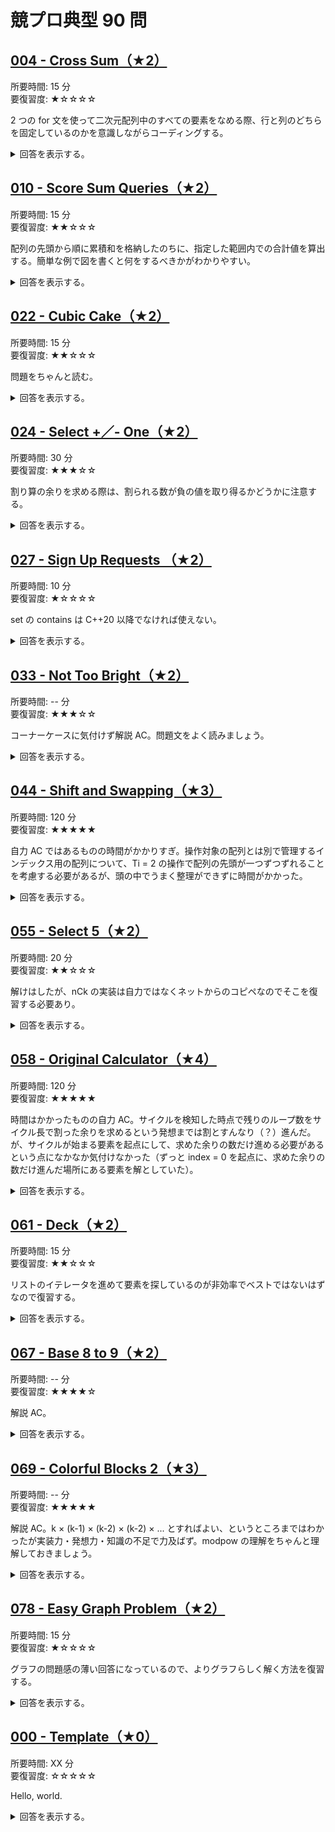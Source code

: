 # 競プロ典型 90 問 
## [004 - Cross Sum（★2）](https://atcoder.jp/contests/typical90/tasks/typical90_d)
所要時間: 15 分  
要復習度: ★☆☆☆☆

2 つの for 文を使って二次元配列中のすべての要素をなめる際、行と列のどちらを固定しているのかを意識しながらコーディングする。

<details>
<summary>
回答を表示する。
</summary>

```cpp
#include <bits/stdc++.h>

using namespace std;

int main() {
  int H, W;
  cin >> H >> W;
  vector<vector<int>> HW(H, vector<int>(W));
  vector<int> sum_of_row(H, 0), sum_of_column(W, 0);
  for (int i = 0; i < H; i++) {
    for (int j = 0; j < W; j++) {
      cin >> HW[i][j];
      sum_of_row[i] += HW[i][j];
      sum_of_column[j] += HW[i][j];
    }
  }

  for (int i = 0; i < H; i++) {
    for (int j = 0; j < W; j++) {
      cout << sum_of_row[i] + sum_of_column[j] - HW[i][j] << " ";
    }
    cout << endl;
  }

  return 0;
}
```
</details>

## [010 - Score Sum Queries（★2）](https://atcoder.jp/contests/typical90/tasks/typical90_j)
所要時間: 15 分  
要復習度: ★★☆☆☆

配列の先頭から順に累積和を格納したのちに、指定した範囲内での合計値を算出する。簡単な例で図を書くと何をするべきかがわかりやすい。

<details>
<summary>
回答を表示する。
</summary>

```cpp
#include <bits/stdc++.h>

using namespace std;

int main() {
  long long N;
  cin >> N;
  vector<long long> class_1_point(N+1, 0), class_2_point(N+1, 0);
  for (int i = 0; i < N; ++i) {
    int C, P;
    cin >> C >> P;

    if (C == 1) {
      class_1_point[i+1] = class_1_point[i] + P;
      class_2_point[i+1] = class_2_point[i];
    } else {
      class_2_point[i+1] = class_2_point[i] + P;
      class_1_point[i+1] = class_1_point[i];
    }
  }

  int Q;
  cin >> Q;
  for (int i = 0; i < Q; ++i) {
    int L, R;
    cin >> L >> R;
    cout << (class_1_point[R] - class_1_point[L-1]) << " ";
    cout << (class_2_point[R] - class_2_point[L-1]) << endl;
  }

  return 0;
}
```
</details>

## [022 - Cubic Cake（★2）](https://atcoder.jp/contests/typical90/tasks/typical90_v)
所要時間: 15 分  
要復習度: ★★☆☆☆

問題をちゃんと読む。

<details>
<summary>
回答を表示する。
</summary>

```cpp
#include <bits/stdc++.h>

using namespace std;

int main() {
  long long A, B, C;
  cin >> A >> B >> C;

  long long gcd;
  gcd = greatest_common_divisor(A, B);
  gcd = greatest_common_divisor(gcd, C);

  long long ans = A / gcd + B / gcd + C / gcd - 3;
  cout << ans << endl;

  return 0;
}
```
</details>

## [024 - Select +／- One（★2）](https://atcoder.jp/contests/typical90/tasks/typical90_x)
所要時間: 30 分  
要復習度: ★★★☆☆

割り算の余りを求める際は、割られる数が負の値を取り得るかどうかに注意する。

<details>
<summary>
回答を表示する。
</summary>

```cpp
#include <bits/stdc++.h>

using namespace std;

int main() {
  int N, K;
  cin >> N >> K;
  vector<int> A(N), B(N);
  for (int i = 0; i < N; i++) { cin >> A[i]; }
  for (int i = 0; i < N; i++) { cin >> B[i]; }

  vector<long long> diff(N);
  for (int i = 0; i < N; i++) { diff[i] = abs(A[i] - B[i]); }

  long long sum_of_diff = accumulate(diff.begin(), diff.end(), 0);
  if (K < sum_of_diff || (K - sum_of_diff) % 2) {
    cout << "No" << endl;
  } else {
    cout << "Yes" << endl;
  }

  return 0;
}
```
</details>

## [027 - Sign Up Requests （★2）](https://atcoder.jp/contests/typical90/tasks/typical90_aa)
所要時間: 10 分  
要復習度: ★☆☆☆☆

set の contains は C++20 以降でなければ使えない。

<details>
<summary>
回答を表示する。
</summary>

```cpp
#include <bits/stdc++.h>

using namespace std;

int main() {
  int N;
  cin >> N;

  set<string> usernames;
  for (int i = 1; i <= N; ++i) {
    string s;
    cin >> s;
    if (usernames.count(s) == 0) {
      cout << i << endl;
      usernames.insert(s);
    }
  }

  return 0;
}
```
</details>

## [033 - Not Too Bright（★2）](https://atcoder.jp/contests/typical90/tasks/typical90_ag)
所要時間: -- 分  
要復習度: ★★★☆☆

コーナーケースに気付けず解説 AC。問題文をよく読みましょう。

<details>
<summary>
回答を表示する。
</summary>

```cpp
#include <bits/stdc++.h>

using namespace std;

int main() {
  int H, W;
  cin >> H >> W;

  int h = (H % 2 == 0) ? H / 2: H / 2 + 1;
  int w = (W % 2 == 0) ? W / 2: W / 2 + 1;

  if (H == 1 || W == 1) {
    cout << H * W << endl;
  } else {
    cout << h * w << endl;
  }

  return 0;
}
```
</details>

## [044 - Shift and Swapping（★3）](https://atcoder.jp/contests/typical90/tasks/typical90_ar)
所要時間:  120 分  
要復習度: ★★★★★

自力 AC ではあるものの時間がかかりすぎ。操作対象の配列とは別で管理するインデックス用の配列について、Ti = 2 の操作で配列の先頭が一つずつずれることを考慮する必要があるが、頭の中でうまく整理ができずに時間がかかった。

<details>
<summary>
回答を表示する。
</summary>

```cpp
#include <bits/stdc++.h>

using namespace std;

struct txy {
  int t, x, y;
};

int main() {
  int n, q;
  cin >> n >> q;
  vector<int> a(n), indicies(n);
  for (int i = 0; i < n; i++) {
    cin >> a[i];
    indicies[i] = i;
  }
  vector<txy> txy(q);
  for (int i = 0; i < q; i++) cin >> txy[i].t >> txy[i].x >> txy[i].y;

  int left = 0;
  vector<int> ans;
  for (int i = 0; i < q; i++) {
    int t = txy[i].t;
    int x = txy[i].x;
    int y = txy[i].y;
    x--;
    y--;

    if (t == 1) {
      x = left + x;
      if (x > n - 1) x -= ((n - 1) + 1);
      y = left + y;
      if (y > n - 1) y -= ((n - 1) + 1);

      int tmp = indicies[x];
      indicies[x] = indicies[y];
      indicies[y] = tmp;
    }

    if (t == 2) {
      left--;
      if (left < 0) left = n - 1;
    }

    if (t == 3) {
      int idx = left + x;
      if (idx > n - 1) idx -= ((n - 1) + 1);
      ans.push_back(a[indicies[idx]]);
    }
  }

  for (int i = 0; i < (int)ans.size(); i++) {
    cout << ans[i] << endl;
  }

  return 0;
}
```
</details>

## [055 - Select 5（★2）](https://atcoder.jp/contests/typical90/tasks/typical90_bc)
所要時間: 20 分  
要復習度: ★★☆☆☆

解けはしたが、nCk の実装は自力ではなくネットからのコピペなのでそこを復習する必要あり。

<details>
<summary>
回答を表示する。
</summary>

```cpp
#include <bits/stdc++.h>

using namespace std;

void recursive_comb(int *indexes, int s, int rest, std::function<void(int *)> f) {
  if (rest == 0) {
    f(indexes);
  } else {
    if (s < 0) return;
    recursive_comb(indexes, s - 1, rest, f);
    indexes[rest - 1] = s;
    recursive_comb(indexes, s - 1, rest - 1, f);
  }
}

void foreach_comb(int n, int k, std::function<void(int *)> f) {
  int indexes[k];
  recursive_comb(indexes, n - 1, k, f);
}

int main() {
  long long N, P, Q;
  cin >> N >> P >> Q;
  vector<long long> A(N);
  for (int i = 0; i < N; i++) { cin >> A[i]; }

  long long ans = 0;
  foreach_comb(N, 5, [&](int *indexes) {
    long long remainder = 1; 
    for (int i = 0; i < 5; i++) {
      remainder *= A[indexes[i]];
      remainder %= P;
    }
    if (remainder == Q) { ans++; }
  });

  cout << ans << endl;

  return 0;
}
```
</details>

## [058 - Original Calculator（★4）](https://atcoder.jp/contests/typical90/tasks/typical90_bf)
所要時間: 120 分  
要復習度: ★★★★★

時間はかかったものの自力 AC。サイクルを検知した時点で残りのループ数をサイクル長で割った余りを求めるという発想までは割とすんなり（？）進んだ。が、サイクルが始まる要素を起点にして、求めた余りの数だけ進める必要があるという点になかなか気付けなかった（ずっと index = 0 を起点に、求めた余りの数だけ進んだ場所にある要素を解としていた）。

<details>
<summary>
回答を表示する。
</summary>

```cpp
#include <bits/stdc++.h>

using namespace std;

int main() {
  long long n, k;
  cin >> n >> k;

  long long cycle;
  vector<long long> i_x(100001, -1), x_i(100001, -1);

  long long x = n, i;
  for (i = 0; i < k; ++i) {
    if (x_i[x] != -1) {
      cycle = i - x_i[x];
      cout << i_x[x_i[x] + ((k - i) % cycle)] << endl;
      return 0;
    }

    i_x[i] = x;
    x_i[x] = i;

    long long x_backup = x, y = 0, z;
    while (x/10 > 0) {
      y += x%10;
      x /= 10;
    }
    y += x;
    z = (x_backup + y) % 100000;
    x = z;
  }

  cout << x << endl;

  return 0;
}
```
</details>

## [061 - Deck（★2）](https://atcoder.jp/contests/typical90/tasks/typical90_bi)
所要時間: 15 分  
要復習度: ★★☆☆☆

リストのイテレータを進めて要素を探しているのが非効率でベストではないはずなので復習する。

<details>
<summary>
回答を表示する。
</summary>

```cpp
#include <bits/stdc++.h>

using namespace std;

int main() {
  int Q;
  cin >> Q;

  list<int> l;
  vector<int> ans;
  for (int i = 0; i < Q; i++) {
    int t, x;
    cin >> t >> x;
    if (t == 1) { l.push_front(x); }
    if (t == 2) { l.push_back(x); }
    if (t == 3) {
      auto it = l.begin();
      advance(it, x - 1);
      ans.push_back(*it);
    }
  }

  for (auto a : ans) cout << a << endl;

  return 0;
}
```
</details>

## [067 - Base 8 to 9（★2）](https://atcoder.jp/contests/typical90/tasks/typical90_bo)
所要時間: -- 分  
要復習度: ★★★★☆

解説 AC。

<details>
<summary>
回答を表示する。
</summary>

```cpp
#include <bits/stdc++.h>

using namespace std;

long long base8to10(string n) {
  long long res = 0;
  long long base = 1;
  for (int i = n.size() - 1; i >= 0; --i) {
    res += (n[i] - '0') * base;
    base *= 8;
  }
  return res;
}

string base10to9(long long n) {
  string res = "";
  while (n > 0) {
    res += to_string((n % 9));
    n /= 9;
  }
  reverse(res.begin(), res.end());

  long long i = 0;
  while (res[i] == '0') { i++; }
  res.erase(0, i);

  if (res == "") res = "0";
  return res;
}

string eight_to_five(string n) {
  for (int i = 0; i < (int)n.size(); ++i) {
    if (n[i] == '8') n[i] = '5';
  }
  return n;
}

int main() {
  string N;
  int K;
  cin >> N >> K;

  string ans_str = N;
  long long ans_num;
  for (int i = 0; i < K; ++i) {
    ans_num = base8to10(ans_str);
    ans_str = base10to9(ans_num);
    ans_str = eight_to_five(ans_str);
  }

  cout << ans_str << endl;

  return 0;
}
```
</details>

## [069 - Colorful Blocks 2（★3）](https://atcoder.jp/contests/typical90/tasks/typical90_bq)
所要時間:  -- 分  
要復習度: ★★★★★

解説 AC。k × (k-1) × (k-2) × (k-2) × ... とすればよい、というところまではわかったが実装力・発想力・知識の不足で力及ばず。modpow の理解をちゃんと理解しておきましょう。

<details>
<summary>
回答を表示する。
</summary>

```cpp
#include <bits/stdc++.h>

using namespace std;

int modpow(long long base, unsigned long long exponent, int m)
{
  if (m == 1) { return 0; }

  int result = 1;
  base %= m;

  while (exponent) {
    if (exponent & 1) { result = (result * base) % m; }

    exponent >>= 1;
    base = (base * base) % m;
  }

  return result;
}

int main() {
  long long n, k;
  cin >> n >> k;

  if (n == 1) {
    cout << k << endl;
    return 0;
  }

  if (n == 2) {
    cout << k * (k - 1) << endl;
    return 0;
  }

  long long ans = k * (k - 1) % 1000000007;
  ans *= modpow(k - 2, n - 2, 1000000007);
  ans %= 1000000007; 

  cout << ans << endl;

  return 0;
}
```
</details>

## [078 - Easy Graph Problem（★2）](https://atcoder.jp/contests/typical90/tasks/typical90_bz)
所要時間: 15 分  
要復習度: ★☆☆☆☆

グラフの問題感の薄い回答になっているので、よりグラフらしく解く方法を復習する。

<details>
<summary>
回答を表示する。
</summary>

```cpp
#include <bits/stdc++.h>

using namespace std;

int main() {
  int N, M;
  cin >> N >> M;
  vector<int> tmp(N, 0);
  for (int i = 0; i < M; i++) {
    int a, b;
    cin >> a >> b;
    a--;
    b--;
    if (a > b) tmp[a]++;
    if (b > a) tmp[b]++;
  }

  int ans = 0;
  for (int i = 0; i < N; i++) {
    if (tmp[i] == 1) ans++;
  }

  cout << ans << endl;

  return 0;
}
```
</details>

## [000 - Template（★0）]()
所要時間: XX 分  
要復習度: ☆☆☆☆☆

Hello, world.

<details>
<summary>
回答を表示する。
</summary>

```cpp
#include <bits/stdc++.h>

using namespace std;

int main() {
  printf("Hello, world.\n")
  return 0;
}
```
</details>
